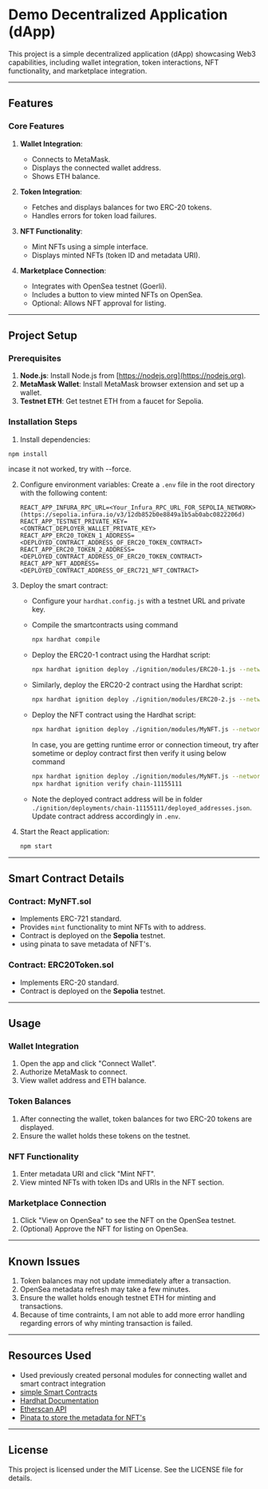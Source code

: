 # Demo Decentralized Application (dApp)

This project is a simple decentralized application (dApp) showcasing Web3 capabilities, including wallet integration, token interactions, NFT functionality, and marketplace integration.

---

## Features

### Core Features
1. **Wallet Integration**:
   - Connects to MetaMask.
   - Displays the connected wallet address.
   - Shows ETH balance.

2. **Token Integration**:
   - Fetches and displays balances for two ERC-20 tokens.
   - Handles errors for token load failures.

3. **NFT Functionality**:
   - Mint NFTs using a simple interface.
   - Displays minted NFTs (token ID and metadata URI).

4. **Marketplace Connection**:
   - Integrates with OpenSea testnet (Goerli).
   - Includes a button to view minted NFTs on OpenSea.
   - Optional: Allows NFT approval for listing.

---

## Project Setup

### Prerequisites
1. **Node.js**: Install Node.js from [https://nodejs.org](https://nodejs.org).
2. **MetaMask Wallet**: Install MetaMask browser extension and set up a wallet.
3. **Testnet ETH**: Get testnet ETH from a faucet for Sepolia.

### Installation Steps
1.  Install dependencies:
   ```bash
   npm install
   ```
   incase it not worked, try with --force.

2. Configure environment variables:
   Create a `.env` file in the root directory with the following content:
   ```env
   REACT_APP_INFURA_RPC_URL=<Your_Infura_RPC_URL_FOR_SEPOLIA_NETWORK>(https://sepolia.infura.io/v3/12db852b0e8849a1b5ab0abc0822206d)
   REACT_APP_TESTNET_PRIVATE_KEY=<CONTRACT_DEPLOYER_WALLET_PRIVATE_KEY>
   REACT_APP_ERC20_TOKEN_1_ADDRESS=<DEPLOYED_CONTRACT_ADDRESS_OF_ERC20_TOKEN_CONTRACT>
   REACT_APP_ERC20_TOKEN_2_ADDRESS=<DEPLOYED_CONTRACT_ADDRESS_OF_ERC20_TOKEN_CONTRACT>
   REACT_APP_NFT_ADDRESS=<DEPLOYED_CONTRACT_ADDRESS_OF_ERC721_NFT_CONTRACT>
   ```

3. Deploy the smart contract:
   - Configure your `hardhat.config.js` with a testnet URL and private key.
   - Compile the smartcontracts using command
     ```bash
     npx hardhat compile
     ```
   - Deploy the ERC20-1 contract using the Hardhat script:
     ```bash
     npx hardhat ignition deploy ./ignition/modules/ERC20-1.js --network sepolia --verify
     ```
   - Similarly, deploy the ERC20-2 contract using the Hardhat script:
     ```bash
     npx hardhat ignition deploy ./ignition/modules/ERC20-2.js --network sepolia --verify
     ```
   - Deploy the NFT contract using the Hardhat script:
     ```bash
     npx hardhat ignition deploy ./ignition/modules/MyNFT.js --network sepolia --verify
     ```
     In case, you are getting runtime error or connection timeout, try after sometime or deploy contract first then verify it using below command
     ```bash
     npx hardhat ignition deploy ./ignition/modules/MyNFT.js --network sepolia
     npx hardhat ignition verify chain-11155111
     ```

   - Note the deployed contract address will be in folder `./ignition/deployments/chain-11155111/deployed_addresses.json`. Update contract address accordingly in `.env`.


4. Start the React application:
   ```bash
   npm start
   ```

---

## Smart Contract Details

### Contract: **MyNFT.sol**
- Implements ERC-721 standard.
- Provides `mint` functionality to mint NFTs with to address.
- Contract is deployed on the **Sepolia** testnet.
- using pinata to save metadata of NFT's.

### Contract: **ERC20Token.sol**
- Implements ERC-20 standard.
- Contract is deployed on the **Sepolia** testnet.
---

## Usage

### Wallet Integration
1. Open the app and click "Connect Wallet".
2. Authorize MetaMask to connect.
3. View wallet address and ETH balance.

### Token Balances
1. After connecting the wallet, token balances for two ERC-20 tokens are displayed.
2. Ensure the wallet holds these tokens on the testnet.

### NFT Functionality
1. Enter metadata URI and click "Mint NFT".
2. View minted NFTs with token IDs and URIs in the NFT section.

### Marketplace Connection
1. Click "View on OpenSea" to see the NFT on the OpenSea testnet.
2. (Optional) Approve the NFT for listing on OpenSea.

---

## Known Issues

1. Token balances may not update immediately after a transaction.
2. OpenSea metadata refresh may take a few minutes.
3. Ensure the wallet holds enough testnet ETH for minting and transactions.
4. Because of time contraints, I am not able to add more error handling regarding errors of why minting transaction is failed.

---


## Resources Used

- Used previously created personal modules for connecting wallet and smart contract integration
- [simple Smart Contracts](https://docs.openzeppelin.com/contracts/5.x/wizard)
- [Hardhat Documentation](https://hardhat.org/hardhat-runner/docs/getting-started#quick-start)
- [Etherscan API](https://etherscan.io/myapikey)
- [Pinata to store the metadata for NFT's](https://app.pinata.cloud/ipfs/files)
---

## License

This project is licensed under the MIT License. See the LICENSE file for details.

